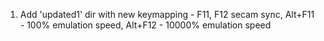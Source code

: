 1.  Add 'updated1' dir with new keymapping - F11, F12 secam sync,
    Alt+F11 - 100% emulation speed, Alt+F12 - 10000% emulation speed
